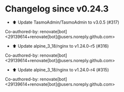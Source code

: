 # Changelog since v0.24.3
- ⬆️ Update TasmoAdmin/TasmoAdmin to v3.0.5 (#317)

Co-authored-by: renovate[bot] <29139614+renovate[bot]@users.noreply.github.com> 
- ⬆️ Update alpine_3_18/nginx to v1.24.0-r5 (#316)

Co-authored-by: renovate[bot] <29139614+renovate[bot]@users.noreply.github.com> 
- ⬆️ Update alpine_3_18/nginx to v1.24.0-r4 (#315)

Co-authored-by: renovate[bot] <29139614+renovate[bot]@users.noreply.github.com> 
